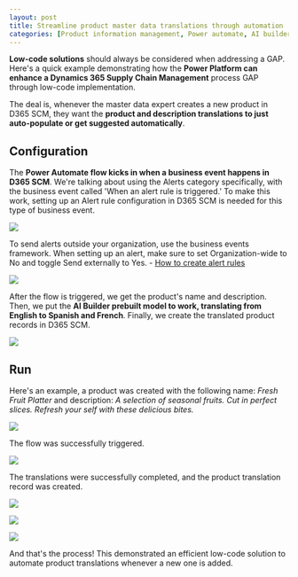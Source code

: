 ```yaml
---
layout: post
title: Streamline product master data translations through automation
categories: [Product information management, Power automate, AI builder]
---
```

**Low-code solutions** should always be considered when addressing a GAP. Here's a quick example demonstrating how the **Power Platform can enhance a Dynamics 365 Supply Chain Management** process GAP through low-code implementation.

The deal is, whenever the master data expert creates a new product in D365 SCM, they want the **product and description translations to just auto-populate or get suggested automatically**.

## Configuration

The **Power Automate flow kicks in when a business event happens in D365 SCM**. We're talking about using the Alerts category specifically, with the business event called 'When an alert rule is triggered.' To make this work, setting up an Alert rule configuration in D365 SCM is needed for this type of business event.

![](/images/streamline-product-master-data-translations-through-automation/alerts.png)

To send alerts outside your organization, use the business events framework. When setting up an alert, make sure to set Organization-wide to No and toggle Send externally to Yes. - [How to create alert rules](https://learn.microsoft.com/en-us/dynamics365/fin-ops-core/fin-ops/get-started/create-alerts)

![](/images/streamline-product-master-data-translations-through-automation/flow.png)

After the flow is triggered, we get the product's name and description. Then, we put the **AI Builder prebuilt model to work, translating from English to Spanish and French**. Finally, we create the translated product records in D365 SCM.

![](/images/streamline-product-master-data-translations-through-automation/flow1.png)

## Run

Here's an example, a product was created with the following name: _Fresh Fruit Platter_ and description: _A selection of seasonal fruits. Cut in perfect slices. Refresh your self with these delicious bites._

![](/images/streamline-product-master-data-translations-through-automation/product.png)

The flow was successfully triggered.

![](/images/streamline-product-master-data-translations-through-automation/run1.png)

The translations were successfully completed, and the product translation record was created.

![](/images/streamline-product-master-data-translations-through-automation/run2.png)

![](/images/streamline-product-master-data-translations-through-automation/run3.png)

![](/images/streamline-product-master-data-translations-through-automation/run4.png)

And that's the process! This demonstrated an efficient low-code solution to automate product translations whenever a new one is added.